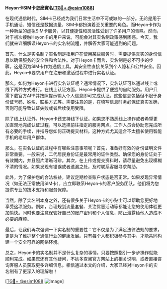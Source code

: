 **Heyon卡SIM卡怎麽實名[[TG💪+ @esim1088](https://t.me/s/esim1088)]**

在现代通信时代，SIM卡已经成为我们日常生活中不可或缺的一部分。无论是用于手机通话、短信还是数据流量，SIM卡都扮演着至关重要的角色。而Heyon卡作为一种新型的虚拟SIM卡服务，以其便捷性和灵活性受到了许多用户的青睐。然而，对于初次接触Heyon卡的用户来说，可能会对其实名制政策感到困惑。今天，我们就来详细解读Heyon卡的实名制流程，并解答大家可能遇到的问题。

首先，什么是实名制？实名制是指用户在使用某些服务时，需要提供真实的身份信息以确保服务的安全性和合法性。对于Heyon卡而言，实名制是必不可少的步骤。这是因为SIM卡作为通信工具，其安全性直接关系到个人隐私和公共安全。因此，Heyon卡要求用户在注册和激活过程中进行实名认证。

那么，如何为Heyon卡进行实名认证呢？通常情况下，实名认证可以通过线上或线下两种方式进行。在线上认证方面，Heyon卡提供了便捷的自助服务。用户只需下载官方APP并按照提示输入个人信息即可完成认证。这些信息包括但不限于身份证号码、姓名、联系方式等。需要注意的是，在填写信息时务必保证真实准确，否则可能导致认证失败或者后续使用受限。

除了线上认证外，Heyon卡还支持线下认证。如果您不熟悉线上操作或者希望更加直观地完成认证过程，可以选择前往指定的服务网点。工作人员会协助您完成所有必要的手续，并指导您如何正确提交材料。这种方式尤其适合不太擅长使用智能手机的老年用户群体。

那么，在实名认证的过程中有哪些注意事项呢？首先，准备好有效的身份证明文件非常重要。一般来说，二代居民身份证是最常用的证件类型。确保您的身份证处于有效期内，并且照片清晰可辨。其次，在上传或提交资料时，请尽量避免出现模糊不清的情况。如果发现有错误或者遗漏之处，及时联系客服寻求帮助。

此外，为了保护您的合法权益，建议定期检查账户状态是否正常。如果发现异常情况（如无法正常使用SIM卡），应立即联系Heyon卡的客户服务团队。他们将为您提供专业的技术支持和服务保障。

当然，除了实名制本身之外，还有很多关于Heyon卡的小贴士可以帮助您更好地享受这项服务。例如，合理规划流量套餐、关注优惠活动等都能让您的使用体验更加愉快。同时也要注意保管好自己的账户密码和个人信息，防止泄露给他人造成不必要的麻烦。

最后，让我们再次强调一下实名制的重要性：它不仅是为了满足法律法规的要求，更是为了维护整个通信行业的健康发展。只有每个人都积极参与其中，才能共同构建一个安全可靠的网络环境。

总之，Heyon卡的实名制并不是什么复杂的事情，只要按照指引一步步操作就能顺利完成。如果您还有其他疑问，不妨多查阅官方网站上的相关说明，或者直接咨询客服人员获取更多详细信息。相信通过本文的介绍，大家已经对Heyon卡的实名制有了更深入的理解啦！

[[TG💪+ @esim1088](https://t.me/s/esim1088) ![Image](https://i.postimg.cc/4NQfJmqS/Snipaste-2025-05-13-00-14-12.png)]